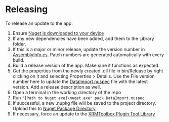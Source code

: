 # Releasing

To release an update to the app:

1. Ensure [Nuget is downloaded to your device](https://learn.microsoft.com/en-us/nuget/reference/nuget-exe-cli-reference?tabs=windows#installing-nugetexe)
1. If any new dependencies have been added, add them to the Library folder.
1. If this is a major or minor release, update the version number in [AssemblyInfo.cs](/Properties/AssemblyInfo.cs). Patch numbers are generated automatically with every build.
1. Build a release version of the app. Make sure it functions as expected.
1. Get the properties from the newly created .dll file in bin/Release by right clicking on it and selecting Properties > Details. Use the File version number here to update the [DataImport.nuspec](/DataImport.nuspec) file with the latest version. Add a release description as well.
1. Open a terminal in the working directory of the repo
1. Run `"[Path to Nuget exe]\nuget.exe" pack DataImport.nuspec`
1. If successful, a new .nupkg file will be saved to the project directory. Upload this to [Nuget Package Directory](https://www.nuget.org/packages/manage/upload).
1. If necessary, force an update to the [XRMToolbox Plugin Tool Library](https://www.xrmtoolbox.com/profile/my-plugins/)